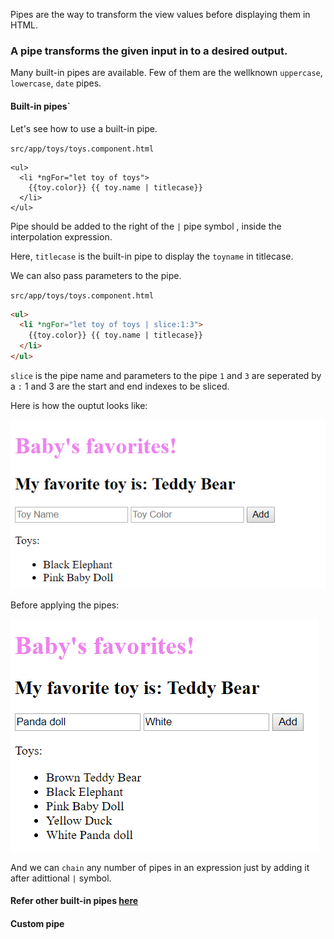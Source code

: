 Pipes are the way to transform the view values before displaying them in HTML.

### A pipe transforms the given input in to a desired output.

Many built-in pipes are available. Few of them are the wellknown `uppercase`, `lowercase`, `date` pipes.

#### Built-in pipes`

Let's see how to use a built-in pipe.


`src/app/toys/toys.component.html`

```angular
<ul>
  <li *ngFor="let toy of toys">
    {{toy.color}} {{ toy.name | titlecase}}
  </li>
</ul>
```
Pipe should be added to the right of the `|` pipe symbol , inside the interpolation expression.

Here, `titlecase` is the built-in pipe to display the `toyname` in titlecase.

We can also pass parameters to the pipe.

`src/app/toys/toys.component.html`

```html
<ul>
  <li *ngFor="let toy of toys | slice:1:3">
    {{toy.color}} {{ toy.name | titlecase}}
  </li>
</ul>
```
`slice` is the pipe name and parameters to the pipe `1` and `3` are seperated by a `:`
1 and 3 are the start and end indexes to be sliced.

Here is how the ouptut looks like:

![alt-text](https://github.com/DeepikaRajendran/dev-mom/raw/master/images/pipes.png)

Before applying the pipes:

![alt-text](https://github.com/DeepikaRajendran/dev-mom/raw/master/images/add-Toy.png)

And we can `chain` any number of pipes in an expression just by adding it after adittional `|` symbol.

#### Refer other built-in pipes [here](https://angular.io/api?type=pipe)

#### Custom pipe

